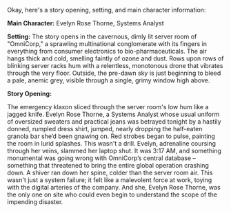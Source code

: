 Okay, here's a story opening, setting, and main character information:

**Main Character:** Evelyn Rose Thorne, Systems Analyst

**Setting:** The story opens in the cavernous, dimly lit server room of "OmniCorp," a sprawling multinational conglomerate with its fingers in everything from consumer electronics to bio-pharmaceuticals. The air hangs thick and cold, smelling faintly of ozone and dust. Rows upon rows of blinking server racks hum with a relentless, monotonous drone that vibrates through the very floor. Outside, the pre-dawn sky is just beginning to bleed a pale, anemic grey, visible through a single, grimy window high above.

**Story Opening:**

The emergency klaxon sliced through the server room's low hum like a jagged knife. Evelyn Rose Thorne, a Systems Analyst whose usual uniform of oversized sweaters and practical jeans was betrayed tonight by a hastily donned, rumpled dress shirt, jumped, nearly dropping the half-eaten granola bar she’d been gnawing on. Red strobes began to pulse, painting the room in lurid splashes. This wasn't a drill. Evelyn, adrenaline coursing through her veins, slammed her laptop shut. It was 3:17 AM, and something monumental was going wrong with OmniCorp’s central database – something that threatened to bring the entire global operation crashing down. A shiver ran down her spine, colder than the server room air. This wasn't just a system failure; it felt like a malevolent force at work, toying with the digital arteries of the company. And she, Evelyn Rose Thorne, was the only one on site who could even begin to understand the scope of the impending disaster.
